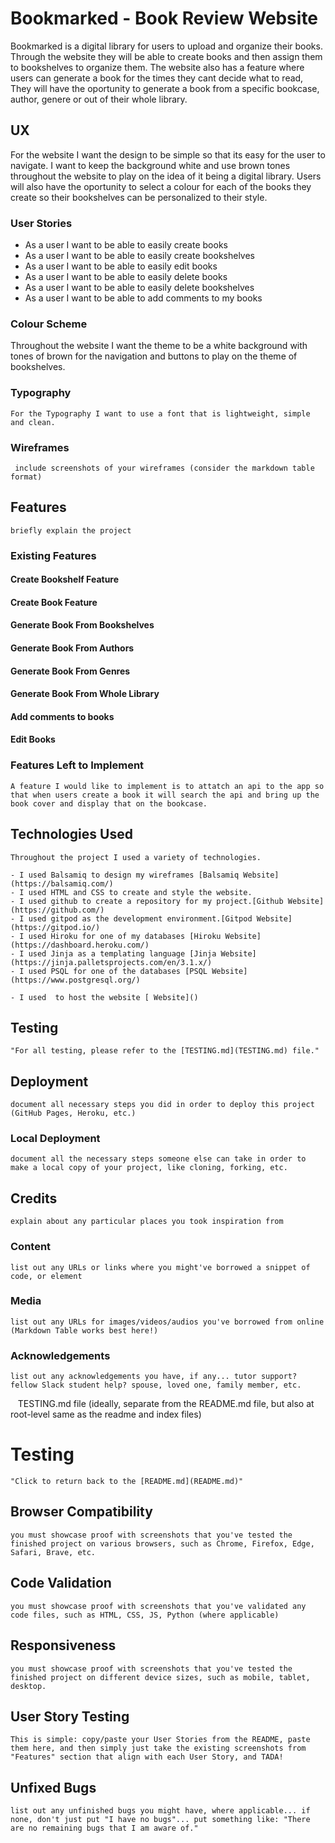 # Bookmarked - Book Review Website

Bookmarked is a digital library for users to upload and organize their books. Through the website they will be able to create books and then assign them to bookshelves to organize them. The website also has a feature where users can generate a book for the times they cant decide what to read, They will have the oportunity to generate a book from a specific bookcase, author, genere or out of their whole library. 

## UX

For the website I want the design to be simple so that its easy for the user to navigate. I want to keep the background white and use brown tones throughout the website to play on the idea of it being a digital library. Users will also have the oportunity to select a colour for each of the books they create so their bookshelves can be personalized to their style. 

### User Stories
 
-	As a user I want to be able to easily create books
-	As a user I want to be able to easily create bookshelves
-	As a user I want to be able to easily edit books
-	As a user I want to be able to easily delete books
-	As a user I want to be able to easily delete bookshelves
-	As a user I want to be able to add comments to my books

### Colour Scheme
    
Throughout the website I want the theme to be a white background with tones of brown for the navigation and buttons to play on the theme of bookshelves. 



### Typography
    
    For the Typography I want to use a font that is lightweight, simple and clean. 

### Wireframes
     include screenshots of your wireframes (consider the markdown table format)
     
## Features
    briefly explain the project
### Existing Features

#### Create Bookshelf Feature

#### Create Book Feature

#### Generate Book From Bookshelves

#### Generate Book From Authors

#### Generate Book From Genres

#### Generate Book From Whole Library

#### Add comments to books

#### Edit Books

### Features Left to Implement

    A feature I would like to implement is to attatch an api to the app so that when users create a book it will search the api and bring up the book cover and display that on the bookcase. 

## Technologies Used
    
    Throughout the project I used a variety of technologies.

    - I used Balsamiq to design my wireframes [Balsamiq Website](https://balsamiq.com/)
    - I used HTML and CSS to create and style the website.
    - I used github to create a repository for my project.[Github Website](https://github.com/)
    - I used gitpod as the development environment.[Gitpod Website](https://gitpod.io/)
    - I used Hiroku for one of my databases [Hiroku Website](https://dashboard.heroku.com/)
    - I used Jinja as a templating language [Jinja Website](https://jinja.palletsprojects.com/en/3.1.x/)
    - I used PSQL for one of the databases [PSQL Website](https://www.postgresql.org/)

    - I used  to host the website [ Website]()

## Testing
    "For all testing, please refer to the [TESTING.md](TESTING.md) file."
## Deployment
    document all necessary steps you did in order to deploy this project (GitHub Pages, Heroku, etc.)
### Local Deployment
    document all the necessary steps someone else can take in order to make a local copy of your project, like cloning, forking, etc.
## Credits
    explain about any particular places you took inspiration from
### Content
    list out any URLs or links where you might've borrowed a snippet of code, or element
### Media
    list out any URLs for images/videos/audios you've borrowed from online (Markdown Table works best here!)
### Acknowledgements
    list out any acknowledgements you have, if any... tutor support? fellow Slack student help? spouse, loved one, family member, etc.
​
​
​
TESTING.md file (ideally, separate from the README.md file, but also at root-level same as the readme and index files)
​
# Testing
    "Click to return back to the [README.md](README.md)"
## Browser Compatibility
    you must showcase proof with screenshots that you've tested the finished project on various browsers, such as Chrome, Firefox, Edge, Safari, Brave, etc.
## Code Validation
    you must showcase proof with screenshots that you've validated any code files, such as HTML, CSS, JS, Python (where applicable)
## Responsiveness
    you must showcase proof with screenshots that you've tested the finished project on different device sizes, such as mobile, tablet, desktop.
## User Story Testing
    This is simple: copy/paste your User Stories from the README, paste them here, and then simply just take the existing screenshots from "Features" section that align with each User Story, and TADA!
## Unfixed Bugs
    list out any unfinished bugs you might have, where applicable... if none, don't just put "I have no bugs"... put something like: "There are no remaining bugs that I am aware of."